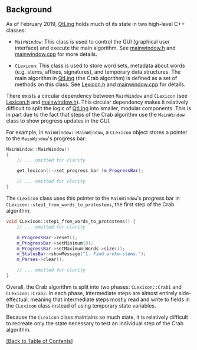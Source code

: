 ## Background

As of February 2019, [QtLing](https://github.com/edahlgren/QtLing) holds much of its state in two high-level C++ classes:

+ `MainWindow`: This class is used to control the GUI (graphical user interface) and execute the main algorithm. See [mainwindow.h](https://github.com/edahlgren/QtLing/blob/6df4bf4898274a26db7fc961f4cc7e8f7c0a91eb/QtLing/mainwindow.h) and [mainwindow.cpp](https://github.com/edahlgren/QtLing/blob/6df4bf4898274a26db7fc961f4cc7e8f7c0a91eb/QtLing/mainwindow.cpp) for more details.

+ `CLexicon`: This class is used to store word sets, metadata about words (e.g. stems, affixes, signatures), and temporary data structures. The main algorithm in [QtLing](https://github.com/edahlgren/QtLing) (the Crab algorithm) is defined as a set of methods on this class. See [Lexicon.h](https://github.com/edahlgren/QtLing/blob/6df4bf4898274a26db7fc961f4cc7e8f7c0a91e/QtLing/Lexicon.h) and [mainwindow.cpp](https://github.com/edahlgren/QtLing/blob/6df4bf4898274a26db7fc961f4cc7e8f7c0a91e/QtLing/lexicon_crab1.cpp) for details.

There exists a circular dependency between `MainWindow` and `CLexicon` (see [Lexicon.h](https://github.com/edahlgren/QtLing/blob/6df4bf4898274a26db7fc961f4cc7e8f7c0a91e/QtLing/Lexicon.h#L202) and [mainwindow.h](https://github.com/edahlgren/QtLing/blob/6df4bf4898274a26db7fc961f4cc7e8f7c0a91e/QtLing/mainwindow.h#L116)). This circular dependency makes it relatively difficult to split the logic of [QtLing](https://github.com/edahlgren/QtLing) into smaller, modular components. This is in part due to the fact that steps of the Crab algorithm use the `MainWindow` class to show progress updates in the GUI.

For example, in `MainWindow::MainWindow`, a `CLexicon` object stores a pointer to the `MainWindow`'s progress bar:

```c++
MainWindow::MainWindow()
{
    // ... omitted for clarity

    get_lexicon()->set_progress_bar (m_ProgressBar);

    // ... omitted for clarity
}
```

The `CLexicon` class uses this pointer to the `MainWindow`'s progress bar in `CLexicon::step1_from_words_to_protostems`, the first step of the Crab algorithm:

```c++
void CLexicon::step1_from_words_to_protostems() {
    // ... omitted for clarity

    m_ProgressBar->reset();
    m_ProgressBar->setMinimum(0);
    m_ProgressBar->setMaximum(Words->size());
    m_StatusBar->showMessage("1. Find proto-stems.");
    m_Parses->clear();

    // ... omitted for clarity
}
```

Overall, the Crab algorithm is split into two phases: `CLexicon::Crab1` and `CLexicon::Crab2`. In each phase, intermediate steps are almost entirely side-effectual, meaning that intermediate steps mostly read and write to fields in the `CLexicon` class instead of using temporary state variables. 

Because the `CLexicon` class maintains so much state, it is relatively difficult to recreate only the state necessary to test an individual step of the Crab algorithm.

[[Back to Table of Contents]](../README.md#table-of-contents)
